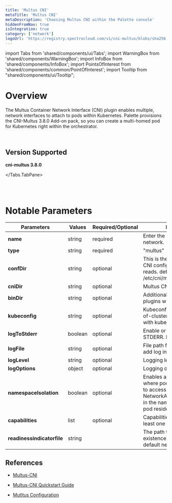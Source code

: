 ```yaml
---
title: 'Multus CNI'
metaTitle: 'Multus CNI'
metaDescription: 'Choosing Multus CNI within the Palette console'
hiddenFromNav: true
isIntegration: true
category: ['network']
logoUrl: 'https://registry.spectrocloud.com/v1/cni-multus/blobs/sha256:3727499ea41784a17c818b7269c27918b8664766c40d1b1f3cd90c34d5154676?type=image/png'
---
```


import Tabs from 'shared/components/ui/Tabs';
import WarningBox from 'shared/components/WarningBox';
import InfoBox from 'shared/components/InfoBox';
import PointsOfInterest from 'shared/components/common/PointOfInterest';
import Tooltip from "shared/components/ui/Tooltip";

# Overview

The Multus Container Network Interface (CNI) plugin enables multiple, network interfaces to attach to pods within Kubernetes. Palette provisions the CNI-Multus 3.8.0 Add-on pack, so you can create a multi-homed pod for Kubernetes right within the orchestrator.

<br />

## Version Supported

<Tabs>
<Tabs.TabPane tab="3.8.0" key="3.8.x">

**cni-multus 3.8.0**

</Tabs.TabPane>
</Tabs>

<br />
<br />

# Notable Parameters

| **Parameters**             | **Values**  | **Required/Optional** | **Description**                                                                                                                                                  |
| ---------------------- | ------- | ----------------- | ------------------------------------------------------------------------------------------------------------------------------------------------------------ |
| **name**                   | string  | required          | Enter the name of the network.                                                                                                                               |
| **type**                   | string  | required          | "multus"                                                                                                                                                     |
| **confDir**                | string  | optional          | This is the directory for the CNI config file that multus reads. default /etc/cni/multus/net.d.                                                              |
| **cniDir**                 | string  | optional          | Multus CNI data directory.                                                                                                                                   |
| **binDir**                 | string  | optional          | Additional directory for CNI plugins which multus calls.                                                                                                     |
| **kubeconfig**             | string  | optional          | Kubeconfig file for the out-of-cluster communication with kube-apiserver.                                                                                    |
| **logToStderr**            | boolean | optional          | Enable or disable logging to STDERR. Defaults to true.                                                                                                       |
| **logFile**                | string  | optional          | File path for log file. Multus add log in given file.                                                                                                        |
| **logLevel**               | string  | optional          | Logging level                                                                                                                                                |
| **logOptions**             | object  | optional          | Logging option                                                                                                                                               |
| **namespaceIsolation**     | boolean | optional          | Enables a security feature the where pods are only allowed to access <br /> NetworkAttachmentDefinitions in the namespace where the pod resides. Defaults to *false*. |
| **capabilities**           | list  | optional          | Capabilities supported by at least one of the delegates.                                                                                                     |
| **readinessindicatorfile** | string  |                   | The path to a file whose existence denotes that the default network is ready.                                                                                |


## References

- [Multus-CNI](https://github.com/k8snetworkplumbingwg/multi-net-spec)

- [Multus-CNI Quickstart Guide](https://github.com/k8snetworkplumbingwg/multus-cni/blob/master/docs/quickstart.md)

- [Mutltus Configuration](https://github.com/k8snetworkplumbingwg/multus-cni/blob/master/docs/configuration.md)
<br />

